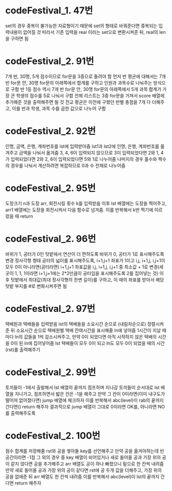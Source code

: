 # codeFestival_1. 47번

set의 경우 중복이 불가능한 자료형이기 때문에 set의 형태로 바꿔준다면 중복되는 입력내용이 없어질 것
따라서 기존 입력을 real 이라는 set으로 변환시켜준 뒤, real의 len을 구하면 됨


# codeFestival_2. 91번

7개 반, 30명, 5개 점수이므로 for문을 3중으로 돌려야 함
먼저 반 평균에 대해서는 7개 반 for문 안, 30명 for문의 아래쪽에서 합계를 구하고 인원과 과목수로 나눠주는 방식으로 구함
반 1등 점수 역시 7개 반 for문 안, 30명 for문의 아래쪽에서 5개 과목 합계가 가장 큰 학생의 점수를 5로 나눠서 구함
전체 리스트는 3중 for문을 거쳐서 score 배열에 추가해준 것을 출력해주면 될 것
전교 평균은 이전에 구했던 반별 총점을 7개 다 더해주고, 이를 반과 학생, 과목 수를 곱한 값으로 나누어 구함


# codeFestival_2. 92번

인명, 금액, 은행, 계좌번호를 lst에 입력받아줌
lst1과 lst2에 인명, 은행, 계좌번호를 옮겨주고 금액을 나눠서 옮겨줌
3, 4, 6이 입력되지 않으므로 3이 입력되었다면 2와 1, 4가 입력되었다면 2와 2, 6이 입력되었다면 5와 1로 나누어줌
나머지의 경우 홀수와 짝수의 경우를 나눠서 계산하려면 복잡하므로 0과 수 전체로 나누어줌


# codeFestival_2. 95번

도장크기 n과 도장 arr, 회전시킬 횟수 k를 입력받음
이후 lst 배열에는 도장을 찍어주고, arr1 배열에는 도장을 회전시켜서 다음 함수로 넘겨줌. 이를 반복해서 k번 찍기에 이르렀을 때 return


# codeFestival_2. 96번

바위가 1, 공터가 0인 텃밭에서 연산이 더 편하도록 바위가 0, 공터가 1로 표시해주도록 변경
정사각형 형태 공터의 넓이를 표시해주도록, i+1,j+1 좌표가 1이고 i,j, i+1,j, i,j+1이 모두 0이 아니라면(공터라면) i+1,j+1 좌표값을 i,j, i+1,j, i,j+1 중 최소값 + 1로 변경(세 곳이 1, 1, 1이라면 i+1,j+1에는 2*2만큼이 공터임을 표시해주도록 2를 집어넣는 것)
이후 텃밭에서 최대값(최대 정사각형의 한변 길이)를 구하고, 이 때의 좌표를 받아서 해당 텃밭 부지를 #로 변화시켜주면 됨


# codeFestival_2. 97번

택배원과 택배들을 입력받음
lst의 택배들을 소요시간 순으로 (내림차순으로) 정렬시켜준 뒤 소요시간 순으로 택배원별 택배 잔여시간을 표시해줄 ln에 넣어줌
1시간이 지날 때마다 ln의 값들을 1씩 감소시켜주고, 만약 0이 되었다면 아직 시작하지 않은 택배의 시간을 0이 된 ln에 집어넣어줌
lst 택배들이 모두 0이 되고 ln도 모두 0이 되었을 때의 시간(rst)를 출력해주기


# codeFestival_2. 99번

토끼들이 -1에서 출발해서 lst 배열의 끝까지 점프하며 지나감
토끼들이 순서대로 lst 배열을 지나가고, 점프하면서 밟은 칸은 -1을 해주고 만약 그 칸이 0이라면(이미 내구도가 떨어져 없어졌다면) jump 배열에 체크하자
이를 반복해서 abc(level)이 rab의 끝까지 간다면() return 해주자
결과적으로 jump 배열이 그대로 0이라면 OK를, 아니라면 NO를 출력해주도록


# codeFestival_2. 100번

점수 합계를 저장해줄 rst와 공을 쌓아둘 key를 선언해주고
만약 공을 옮겨야하는데 빈 공간이라면 -1점
그 외의 경우 중 key 배열이 비어있거나 새로 들어올 공과 가장 위의 공이 같지 않다면 공을 추가해주고 arr 배열도 공이 하나 빠졌으니 밑으로 한 칸씩 내려줌
만약 새로 들어올 공과 가장 위의 공이 같다면 rst에 공 두개 값을 더해주고, 가장 위의 공을 없애준 뒤 arr 배열도 한 칸씩 내려줌
이를 반복해서 abc(level)이 lst의 끝까지 간다면 return 해주자